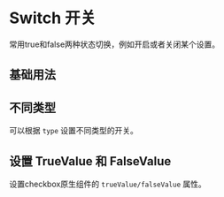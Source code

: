 <script setup>
import switchBase from "./examples/switch/switch-base.vue"
import switchType from "./examples/switch/switch-type.vue"
import switchTrueValue from "./examples/switch/switch-true-value.vue"
</script>

# Switch 开关

常用true和false两种状态切换，例如开启或者关闭某个设置。

## 基础用法

<switchBase />

## 不同类型

可以根据 ```type``` 设置不同类型的开关。

<switchType />

## 设置 TrueValue 和 FalseValue

设置checkbox原生组件的 ```trueValue/falseValue``` 属性。

<switchTrueValue />
